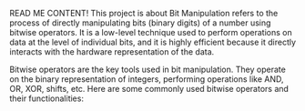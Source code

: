 READ ME CONTENT!
This project is about Bit Manipulation refers to the process of directly manipulating bits (binary digits) of a number using bitwise operators. It is a low-level technique used to perform operations on data at the level of individual bits, and it is highly efficient because it directly interacts with the hardware representation of the data.

Bitwise operators are the key tools used in bit manipulation. They operate on the binary representation of integers, performing operations like AND, OR, XOR, shifts, etc. Here are some commonly used bitwise operators and their functionalities:
